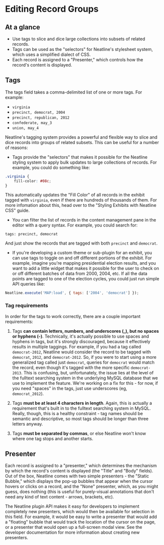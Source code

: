# Editing Record Groups

## At a glance

  - Use tags to slice and dice large collections into subsets of related records.
  - Tags can be used as the "selectors" for Neatline's stylesheet system, which uses a simplified dialect of CSS.
  - Each record is assigned to a "Presenter," which controls how the record's content is displayed.

## Tags

The tags field takes a comma-delimited list of one or more tags. For example:

  - `virginia`
  - `precinct, democrat, 2004`
  - `precinct, republican, 2012`
  - `confederate, may_3`
  - `union, may_4`

Neatline's tagging system provides a powerful and flexible way to slice and dice records into groups of related subsets. This can be useful for a number of reasons:

  - Tags provide the "selectors" that makes it possible for the Neatline styling system to apply bulk updates to large collections of records. For example, you could do something like:

  ```css
  .virginia {
      fill-color: #08c;
  }
  ```

  This automatically updates the "Fill Color" of all records in the exhibit tagged with `virginia`, even if there are hundreds of thousands of them. For more infomation about this, head over to the "Styling Exhibits with Neatline CSS" guide.

  - You can filter the list of records in the content management pane in the editor with a query syntax. For example, you could search for:

  `tags: precinct, democrat`

  And just show the records that are tagged with both `precinct` and `democrat`.

  - If you're developing a custom theme or sub-plugin for an exhibit, you can use tags to toggle on and off different portions of the exhibit. For example, imagine you're mapping presidential election results, and you want to add a little widget that makes it possible for the user to check on or off different batches of data from 2000, 2004, etc. If all the data points are tagged to one of the election cycles, you could just run simple API queries like:

  ```javascript
  Neatline.execute('MAP:load', { tags: ['2004', 'democrat'] });
  ```

### Tag requirements

In order for the tags to work correctly, there are a couple important requirements:

  1. Tags **can contain letters, numbers, and underscores (_), but no spaces or hyphens (-)**. Technically, it's actually possible to use spaces and hyphens in tags, but it's strongly discouraged, because it effectively results in multiple taggings. For example, if you had a tag called `democrat-2012`, Neatline would consider the record to be tagged with `democrat`, `2012`, and `democrat-2012`. So, if you were to start using a more generalized tag called just `democrat`, queries for `democrat` would match the record, even though it's tagged with the more specific `democrat-2013`. This is confusing, but, unfortunately, the issue lies at the level of the fulltext searching system in the underlying MySQL database that we use to implement the feature. We're working on a fix for this - for now, if you need "spaces" in the tags, just use underscores (eg, `democrat_2012`).

  2. Tags **must be at least 4 characters in length**. Again, this is actually a requirement that's built in to the fulltext searching system in MySQL. Really, though, this is a healthy constraint - tag names should be semantic and descriptive, so most tags should be longer than three letters anyway.

  3. Tags **must be separated by commas**, or else Neatline won't know where one tag stops and another starts.

## Presenter

Each record is assigned to a "presenter," which determines the mechanism by which the record's content is displayed (the "Title" and "Body" fields). Out of the box, Neatline comes with two simple presenters - the "Static Bubble," which displays the pop-up bubbles that appear when the cursor hovers or clicks on a record, and the "None" presenter, which, as you might guess, does nothing (this is useful for purely-visual annotations that don't need any kind of text content - arrows, brackets, etc).

The Neatline plugin API makes it easy for developers to implement completely new presenters, which would then be available for selection in this field. For example, it would be easy to write a presenter that would add a "floating" bubble that would track the location of the cursor on the page, or a presenter that would open up a full-screen modal view. See the developer documentation for more information about creating new presenters.

